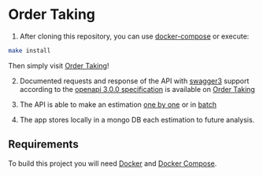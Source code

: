 # Order Taking

1. After cloning this repository, you can use [docker-compose](deployments/docker-compose.yml) or execute:

```sh
make install
```

Then simply visit [Order Taking][App]!

2. Documented requests and response of the API with [swagger3](http://swagger.io/) support according to the [openapi 3.0.0 specification](https://swagger.io/specification/) is available on [Order Taking][App]

3. The API is able to make an estimation [one by one](http://localhost:5000/#/List%20%5B%20%22predict%22%20%5D/post_toTake) or in [batch](http://localhost:5000/#/List%20%5B%20%22predict%22%20%5D/put_toTake)

4. The app stores locally in a mongo DB each estimation to future analysis.


## Requirements

To build this project you will need [Docker][Docker Install] and [Docker Compose][Docker Compose Install].

[Docker Install]:  https://docs.docker.com/install/
[Docker Compose Install]: https://docs.docker.com/compose/install/
[App]: http://127.0.0.1:5000

